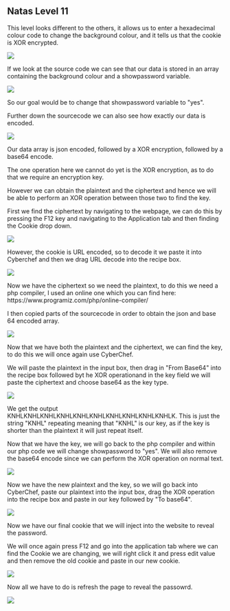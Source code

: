 <h2>Natas Level 11</h2>
<p>This level looks different to the others, it allows us to enter a hexadecimal colour code to change the background colour, and it tells us that the cookie is XOR encrypted.</p>
<img src="https://i.imgur.com/VztALPR.jpg"/>
<p>If we look at the source code we can see that our data is stored in an array containing the background colour and a showpassword variable.</p>
<img src="https://i.imgur.com/lGNkBkX.jpg"/>
<p>So our goal would be to change that showpassword variable to "yes".</p>
<p>Further down the sourcecode we can also see how exactly our data is encoded.</p>
<img src="https://i.imgur.com/99AzONb.jpg"/>
<p>Our data array is json encoded, followed by a XOR encryption, followed by a base64 encode.</p>
<p>The one operation here we cannot do yet is the XOR encryption, as to do that we require an encryption key.</p>
<p>However we can obtain the plaintext and the ciphertext and hence we will be able to perform an XOR operation between those two to find the key.</p>
<p>First we find the ciphertext by navigating to the webpage, we can do this by pressing the F12 key and navigating to the Application tab and then finding the Cookie drop down.</p>
<img src="https://i.imgur.com/406bvfs.jpg"/>
<p>However, the cookie is URL encoded, so to decode it we paste it into Cyberchef and then we drag URL decode into the recipe box.</p>
<img src="https://i.imgur.com/QIek7Zw.jpg"/>
<p>Now we have the ciphertext so we need the plaintext, to do this we need a php compiler, I used an online one which you can find here: https://www.programiz.com/php/online-compiler/</p>
<p>I then copied parts of the sourcecode in order to obtain the json and base 64 encoded array.</p>
<img src="https://i.imgur.com/E00Ulcn.jpg"/>
<p>Now that we have both the plaintext and the ciphertext, we can find the key, to do this we will once again use CyberChef.</p>
<p>We will paste the plaintext in the input box, then drag in "From Base64" into the recipe box followed byt he XOR operationand in the key field we will paste the ciphertext and choose base64 as the key type.</p>
<img src="https://i.imgur.com/mgNs5O6.jpg"/>
<p>We get the output KNHLKNHLKNHLKNHLKNHLKNHLKNHLKNHLKNHLKNHLK. This is just the string "KNHL" repeating meaning that "KNHL" is our key, as if the key is shorter than the plaintext it will just repeat itself.</p>
<p>Now that we have the key, we will go back to the php compiler and within our php code we will change showpassword to "yes". We will also remove the base64 encode since we can perform the XOR operation on normal text.</p>
<img src="https://i.imgur.com/e5bFWec.jpg"/>
<p>Now we have the new plaintext and the key, so we will go back into CyberChef, paste our plaintext into the input box, drag the XOR operation into the recipe box and paste in our key followed by "To base64".</p>
<img src="https://i.imgur.com/UElZoY6.jpg"/>
<p>Now we have our final cookie that we will inject into the website to reveal the password.</p>
<p>We will once again press F12 and go into the application tab where we can find the Cookie we are changing, we will right click it and press edit value and then remove the old cookie and paste in our new cookie.</p>
<img src="https://i.imgur.com/VV9Or2A.jpg"/>
<p>Now all we have to do is refresh the page to reveal the passowrd.</p>
<img src="https://i.imgur.com/EToLGAm.jpg"/>

